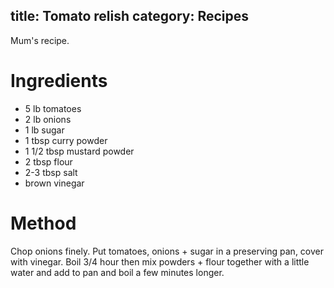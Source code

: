 title: Tomato relish
category: Recipes
---
Mum's recipe.

# Ingredients
- 5 lb tomatoes
- 2 lb onions
- 1 lb sugar
- 1 tbsp curry powder
- 1 1/2 tbsp mustard powder
- 2 tbsp flour
- 2-3 tbsp salt
- brown vinegar

# Method
Chop onions finely. Put tomatoes, onions + sugar in a preserving pan, cover with vinegar.
Boil 3/4 hour then mix powders + flour together with a little water and add to pan and boil a few minutes longer.